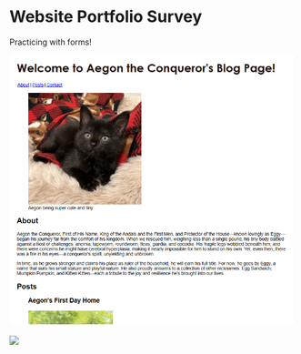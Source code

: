 <h1>Website Portfolio Survey</h1>
<p>Practicing with forms!</p>
<a href="https://marisavertz.github.io/Website_Portfolio_Survey/">
  <img src="https://raw.githubusercontent.com/MarisaVertz/Cat_Blog/refs/heads/main/images/cat-blog-screenshot.png" width="500">
</a>
<br><br>
<a href="https://marisavertz.github.io/Website_Portfolio_Survey/">
  <img src="https://dabuttonfactory.com/button.png?t=View+Project&f=Calibri-Bold&ts=18&tc=fff&hp=45&vp=20&w=134&h=38&c=11&bgt=unicolored&bgc=245c68&be=1">
</a>
